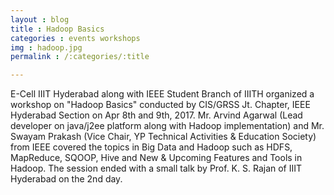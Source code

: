 ```yaml
---
layout : blog
title : Hadoop Basics
categories : events workshops
img : hadoop.jpg 
permalink : /:categories/:title

---
```

E-Cell IIIT Hyderabad along with IEEE Student Branch of IIITH organized a workshop on "Hadoop Basics" conducted by CIS/GRSS Jt. Chapter, IEEE Hyderabad Section on Apr 8th and 9th, 2017. Mr. Arvind Agarwal (Lead developer on java/j2ee platform along with Hadoop implementation) and Mr. Swayam Prakash (Vice Chair, YP Technical Activities & Education Society) from IEEE covered the topics in Big Data and Hadoop such as HDFS, MapReduce, SQOOP, Hive and New & Upcoming Features and Tools in Hadoop. The session ended with a small talk by Prof. K. S. Rajan of IIIT Hyderabad on the 2nd day. 